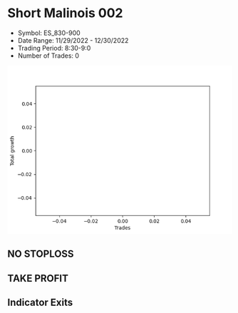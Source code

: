 # Short Malinois 002 
- Symbol: ES_830-900
- Date Range: 11/29/2022 - 12/30/2022
- Trading Period: 8:30-9:0
- Number of Trades: 0

![Plot](ShortMalinois002ES_830-900.png)
## NO STOPLOSS














## TAKE PROFIT











## Indicator Exits

